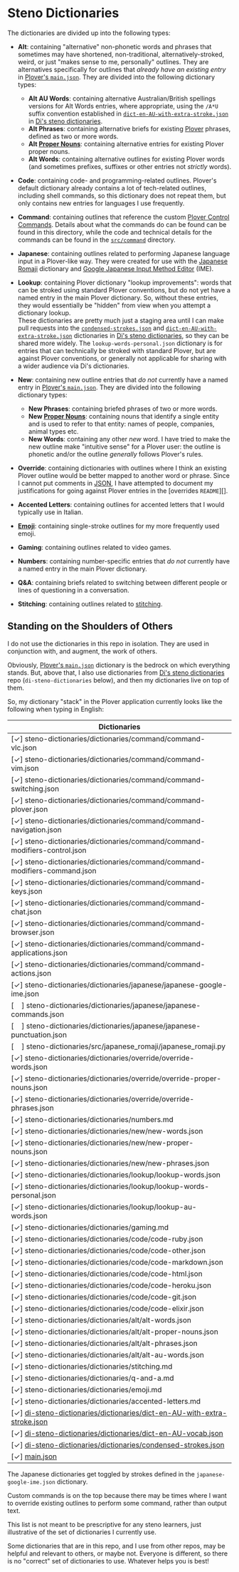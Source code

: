 # Steno Dictionaries

The dictionaries are divided up into the following types:

- **Alt**: containing "alternative" non-phonetic words and phrases that
  sometimes may have shortened, non-traditional, alternatively-stroked, weird,
  or just "makes sense to me, personally" outlines. They are alternatives
  specifically for outlines that _already have an existing entry_ in
  [Plover's `main.json`][Plover main.json]. They are divided into the following
  dictionary types:
    - **Alt AU Words**: containing alternative Australian/British spellings
      versions for Alt Words entries, where appropriate, using the `/A*U` suffix
      convention established in [`dict-en-AU-with-extra-stroke.json`][] in
      [Di's steno dictionaries][].
    - **Alt Phrases**: containing alternative briefs for existing [Plover][]
      phrases, defined as two or more words.
    - **Alt [Proper Nouns][]**: containing alternative entries for existing
      Plover proper nouns.
    - **Alt Words**: containing alternative outlines for existing Plover words
      (and sometimes prefixes, suffixes or other entries not _strictly_ words).

- **Code**: containing code- and programming-related outlines. Plover's default
  dictionary already contains a lot of tech-related outlines, including shell
  commands, so this dictionary does not repeat them, but only contains new
  entries for languages I use frequently.

- **Command**: containing outlines that reference the custom [Plover
  Control Commands][]. Details about what the commands do can be found can be
  found in this directory, while the code and technical details for the commands
  can be found in the [`src/command`][] directory.

- **Japanese**: containing outlines related to performing Japanese language
  input in a Plover-like way. They were created for use with the
  [Japanese Romaji][] dictionary and [Google Japanese Input Method Editor][]
  (IME).

- **Lookup**: containing Plover dictionary "lookup improvements": words that can
  be stroked using standard Plover conventions, but do not yet have a named
  entry in the main Plover dictionary. So, without these entries, they would
  essentially be "hidden" from view when you attempt a dictionary lookup.<br />
  These dictionaries are pretty much just a staging area until I can make pull
  requests into the [`condensed-strokes.json`][] and
  [`dict-en-AU-with-extra-stroke.json`][] dictionaries in
  [Di's steno dictionaries][], so they can be shared more widely. The
  `lookup-words-personal.json` dictionary is for entries that can technically be
  stroked with standard Plover, but are against Plover conventions, or generally
  not applicable for sharing with a wider audience via Di's dictionaries.

- **New**: containing new outline entries that _do not_ currently have a named
  entry in [Plover's `main.json`][Plover main.json]. They are divided into the
  following dictionary types:
  - **New Phrases**: containing briefed phrases of two or more words.
  - **New [Proper Nouns][]**: containing nouns that identify a single entity and
   is used to refer to that entity: names of people, companies, animal types
   etc.
  - **New Words**: containing any other _new_ word. I have tried to make the
    new outline make "intuitive sense" for a Plover user: the outline is
    phonetic and/or the outline _generally_ follows Plover's rules.

- **Override**: containing dictionaries with outlines where I think an existing
  Plover outline would be better mapped to another word or phrase. Since I
  cannot put comments in [JSON][], I have attempted to document my
  justifications for going against Plover entries in the [overrides `README`][].

- **Accented Letters**: containing outlines for accented letters that I would
  typically use in Italian.

- **[Emoji][]**: containing single-stroke outlines for my more frequently used
  emoji.

- **Gaming**: containing outlines related to video games.

- **Numbers**: containing number-specific entries that _do not_ currently have
  a named entry in the main Plover dictionary.

- **Q&A**: containing briefs related to switching between different people or
  lines of questioning in a conversation.

- **Stitching**: containing outlines related to [stitching][].

## Standing on the Shoulders of Others

I do not use the dictionaries in this repo in isolation. They are used in
conjunction with, and augment, the work of others.

Obviously, [Plover's `main.json`][Plover main.json] dictionary is the bedrock on
which everything stands. But, above that, I also use dictionaries from
[Di's steno dictionaries][] repo (`di-steno-dictionaries` below), and then my
dictionaries live on top of them.

So, my dictionary "stack" in the Plover application currently looks like the
following when typing in English:

|                            Dictionaries                                      |
|------------------------------------------------------------------------------|
| [✓] steno-dictionaries/dictionaries/command/command-vlc.json                 |
| [✓] steno-dictionaries/dictionaries/command/command-vim.json                 |
| [✓] steno-dictionaries/dictionaries/command/command-switching.json           |
| [✓] steno-dictionaries/dictionaries/command/command-plover.json              |
| [✓] steno-dictionaries/dictionaries/command/command-navigation.json          |
| [✓] steno-dictionaries/dictionaries/command/command-modifiers-control.json   |
| [✓] steno-dictionaries/dictionaries/command/command-modifiers-command.json   |
| [✓] steno-dictionaries/dictionaries/command/command-keys.json                |
| [✓] steno-dictionaries/dictionaries/command/command-chat.json                |
| [✓] steno-dictionaries/dictionaries/command/command-browser.json             |
| [✓] steno-dictionaries/dictionaries/command/command-applications.json        |
| [✓] steno-dictionaries/dictionaries/command/command-actions.json             |
| [✓] steno-dictionaries/dictionaries/japanese/japanese-google-ime.json        |
| [&#8193;] steno-dictionaries/dictionaries/japanese/japanese-commands.json    |
| [&#8193;] steno-dictionaries/dictionaries/japanese/japanese-punctuation.json |
| [&#8193;] steno-dictionaries/src/japanese_romaji/japanese_romaji.py          |
| [✓] steno-dictionaries/dictionaries/override/override-words.json             |
| [✓] steno-dictionaries/dictionaries/override/override-proper-nouns.json      |
| [✓] steno-dictionaries/dictionaries/override/override-phrases.json           |
| [✓] steno-dictionaries/dictionaries/numbers.md                               |
| [✓] steno-dictionaries/dictionaries/new/new-words.json                       |
| [✓] steno-dictionaries/dictionaries/new/new-proper-nouns.json                |
| [✓] steno-dictionaries/dictionaries/new/new-phrases.json                     |
| [✓] steno-dictionaries/dictionaries/lookup/lookup-words.json                 |
| [✓] steno-dictionaries/dictionaries/lookup/lookup-words-personal.json        |
| [✓] steno-dictionaries/dictionaries/lookup/lookup-au-words.json              |
| [✓] steno-dictionaries/dictionaries/gaming.md                                |
| [✓] steno-dictionaries/dictionaries/code/code-ruby.json                      |
| [✓] steno-dictionaries/dictionaries/code/code-other.json                     |
| [✓] steno-dictionaries/dictionaries/code/code-markdown.json                  |
| [✓] steno-dictionaries/dictionaries/code/code-html.json                      |
| [✓] steno-dictionaries/dictionaries/code/code-heroku.json                    |
| [✓] steno-dictionaries/dictionaries/code/code-git.json                       |
| [✓] steno-dictionaries/dictionaries/code/code-elixir.json                    |
| [✓] steno-dictionaries/dictionaries/alt/alt-words.json                       |
| [✓] steno-dictionaries/dictionaries/alt/alt-proper-nouns.json                |
| [✓] steno-dictionaries/dictionaries/alt/alt-phrases.json                     |
| [✓] steno-dictionaries/dictionaries/alt/alt-au-words.json                    |
| [✓] steno-dictionaries/dictionaries/stitching.md                             |
| [✓] steno-dictionaries/dictionaries/q-and-a.md                               |
| [✓] steno-dictionaries/dictionaries/emoji.md                                 |
| [✓] steno-dictionaries/dictionaries/accented-letters.md                      |
| [✓] [di-steno-dictionaries/dictionaries/dict-en-AU-with-extra-stroke.json][] |
| [✓] [di-steno-dictionaries/dictionaries/dict-en-AU-vocab.json][]             |
| [✓] [di-steno-dictionaries/dictionaries/condensed-strokes.json][]            |
| [✓] [main.json][]                                                            |

The Japanese dictionaries get toggled by strokes defined in the
`japanese-google-ime.json` dictionary.

Custom commands is on the top because there may be times where I want to
override existing outlines to perform some command, rather than output text.

This list is not meant to be prescriptive for any steno learners, just
illustrative of the set of dictionaries I currently use.

Some dictionaries that are in this repo, and I use from other repos, may be
helpful and relevant to others, or maybe not. Everyone is different, so there is
no "correct" set of dictionaries to use. Whatever helps you is best!

[`condensed-strokes.json`]: https://github.com/didoesdigital/steno-dictionaries/blob/master/dictionaries/condensed-strokes.json
[`src/command`]: ../src/command
[Di's steno dictionaries]: https://github.com/didoesdigital/steno-dictionaries
[di-steno-dictionaries/dictionaries/condensed-strokes.json]: https://github.com/didoesdigital/steno-dictionaries/blob/master/dictionaries/condensed-strokes.json
[di-steno-dictionaries/dictionaries/dict-en-AU-vocab.json]: https://github.com/didoesdigital/steno-dictionaries/blob/master/dictionaries/dict-en-AU-vocab.json
[di-steno-dictionaries/dictionaries/dict-en-AU-with-extra-stroke.json]: https://github.com/didoesdigital/steno-dictionaries/blob/master/dictionaries/dict-en-AU-with-extra-stroke.json
[`dict-en-AU-with-extra-stroke.json`]: https://github.com/didoesdigital/steno-dictionaries/blob/master/dictionaries/dict-en-AU-with-extra-stroke.json
[Emoji]: https://en.wikipedia.org/wiki/Emoji
[Google Japanese Input Method Editor]: https://www.google.co.jp/ime/
[Japanese Romaji]: ../src/japanese_romaji
[JSON]: https://en.wikipedia.org/wiki/JSON
[main.json]: https://github.com/openstenoproject/plover/blob/master/plover/assets/main.json
[Platinum Steno]: https://www.youtube.com/channel/UC-bfgyMjBdFuzhuL4Ff6XqA
[Plover]: http://www.openstenoproject.org/plover/
[Plover Control Commands]: https://github.com/openstenoproject/plover/wiki/Dictionary-Format#plover-control-commands
[Plover main.json]: https://github.com/openstenoproject/plover/blob/master/plover/assets/main.json
[Proper Nouns]: https://en.wikipedia.org/wiki/Proper_and_common_nouns
[stitching]: http://ilovesteno.com/2015/03/12/theory-thursday-stitching/
[Vim]: https://www.vim.org/
